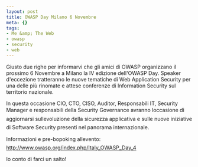 ```yaml
--- 
layout: post
title: OWASP Day Milano 6 Novembre
meta: {}
tags: 
- Me &amp; The Web
- owasp
- security
- web
---
```

Giusto due righe per informarvi che gli amici di OWASP organizzano il prossimo 6 Novembre a Milano la IV edizione dell'OWASP Day.
Speaker d'eccezione tratteranno le nuove tematiche di Web Application Security per una delle più rinomate
e attese conferenze di Information Security sul territorio nazionale.

In questa occasione CIO, CTO, CISO, Auditor, Responsabili IT, Security Manager e responsabili della Security Governance avranno loccasione di aggiornarsi sullevoluzione della sicurezza applicativa e sulle nuove iniziative di Software Security presenti nel panorama internazionale.

Informazioni e pre-bopoking allevento:
<http://www.owasp.org/index.php/Italy_OWASP_Day_4>  
  
Io conto di farci un salto! 
